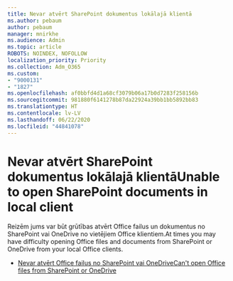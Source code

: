```yaml
---
title: Nevar atvērt SharePoint dokumentus lokālajā klientā
ms.author: pebaum
author: pebaum
manager: mnirkhe
ms.audience: Admin
ms.topic: article
ROBOTS: NOINDEX, NOFOLLOW
localization_priority: Priority
ms.collection: Adm_O365
ms.custom:
- "9000131"
- "1827"
ms.openlocfilehash: af0bbfd4d1a68cf3079b06a17b0d7283f258156b
ms.sourcegitcommit: 981880f6141278b87da22924a39bb1bb5892bb83
ms.translationtype: HT
ms.contentlocale: lv-LV
ms.lasthandoff: 06/22/2020
ms.locfileid: "44841078"
---
```

# <a name="unable-to-open-sharepoint-documents-in-local-client"></a><span data-ttu-id="5f882-102">Nevar atvērt SharePoint dokumentus lokālajā klientā</span><span class="sxs-lookup"><span data-stu-id="5f882-102">Unable to open SharePoint documents in local client</span></span>

<span data-ttu-id="5f882-103">Reizēm jums var būt grūtības atvērt Office failus un dokumentus no SharePoint vai OneDrive no vietējiem Office klientiem.</span><span class="sxs-lookup"><span data-stu-id="5f882-103">At times you may have difficulty opening Office files and documents from SharePoint or OneDrive from your local Office clients.</span></span>

- [<span data-ttu-id="5f882-104">Nevar atvērt Office failus no SharePoint vai OneDrive</span><span class="sxs-lookup"><span data-stu-id="5f882-104">Can't open Office files from SharePoint or OneDrive</span></span>](https://docs.microsoft.com/sharepoint/troubleshoot/administration/cant-open-office-files)
